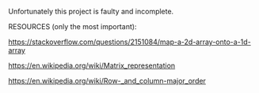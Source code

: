 
Unfortunately this project is faulty and incomplete.



RESOURCES (only the most important):

https://stackoverflow.com/questions/2151084/map-a-2d-array-onto-a-1d-array

https://en.wikipedia.org/wiki/Matrix_representation

https://en.wikipedia.org/wiki/Row-_and_column-major_order

